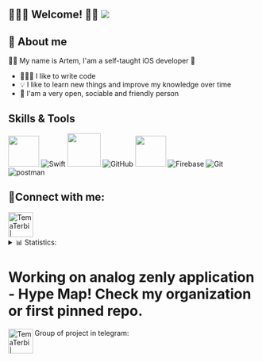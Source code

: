 ## 🙋🏻‍♂️ Welcome! 👋🏻 ![](https://komarev.com/ghpvc/?username=TemaTerbi)

## 🥶 About me 
✌🏻 My name is Artem, I'am a self-taught iOS developer 🍏
- 🧑🏻‍💻 I like to write code
- 💡 I like to learn new things and improve my knowledge over time
- 👥 I'am a very open, sociable and friendly person


## Skills & Tools

<img height="62em" src="https://user-images.githubusercontent.com/10991489/119416278-918ddb80-bcf3-11eb-9106-2e73b8f45902.png"/> ![Swift](https://www.vectorlogo.zone/logos/swift/swift-icon.svg) <img height="67em" src="https://developer.apple.com/design/human-interface-guidelines/macos/images/app-icon-realistic-materials_2x.png"/> ![GitHub](https://www.vectorlogo.zone/logos/github/github-icon.svg) <img height="62em" src="https://user-images.githubusercontent.com/10991489/119416543-285a9800-bcf4-11eb-8755-a9351330ef0d.jpg"/> ![Firebase](https://www.vectorlogo.zone/logos/firebase/firebase-icon.svg) ![Git](https://www.vectorlogo.zone/logos/git-scm/git-scm-icon.svg) ![postman](https://www.vectorlogo.zone/logos/getpostman/getpostman-icon.svg)

## 🫣Connect with me:

[<img align="left" alt="TemaTerbi | Telegram" width="50px" src="https://img.icons8.com/color/344/telegram-app--v1.png" />][Telegram]

<br />
<br />
<br />

<details>
  <summary>📊 Statistics:</summary>
    <br />
    <img align="left" alt="codeSTACKr's GitHub Stats" src="https://github-readme-stats.vercel.app/api?username=TemaTerbi&show_icons=true" />
</details>

[Telegram]: https://t.me/TemaTerbi

# Working on analog zenly application - Hype Map! Check my organization or first pinned repo.
[TelegramHype]: https://t.me/hypemap
Group of project in telegram:
[<img align="left" alt="TemaTerbi | Telegram" width="50px" src="https://img.icons8.com/color/344/telegram-app--v1.png" />][TelegramHype]



